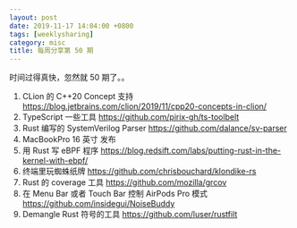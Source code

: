 ```yaml
---
layout: post
date: 2019-11-17 14:04:00 +0800
tags: [weeklysharing]
category: misc
title: 每周分享第 50 期
---
```


时间过得真快，忽然就 50 期了。。

1. CLion 的 C++20 Concept 支持 https://blog.jetbrains.com/clion/2019/11/cpp20-concepts-in-clion/
2. TypeScript 一些工具 https://github.com/pirix-gh/ts-toolbelt
3. Rust 编写的 SystemVerilog Parser https://github.com/dalance/sv-parser
4. MacBookPro 16 英寸 发布
5. 用 Rust 写 eBPF 程序 https://blog.redsift.com/labs/putting-rust-in-the-kernel-with-ebpf/
6. 终端里玩蜘蛛纸牌 https://github.com/chrisbouchard/klondike-rs
7. Rust 的 coverage 工具 https://github.com/mozilla/grcov
8. 在 Menu Bar 或者 Touch Bar 控制 AirPods Pro 模式 https://github.com/insidegui/NoiseBuddy
9. Demangle Rust 符号的工具 https://github.com/luser/rustfilt
